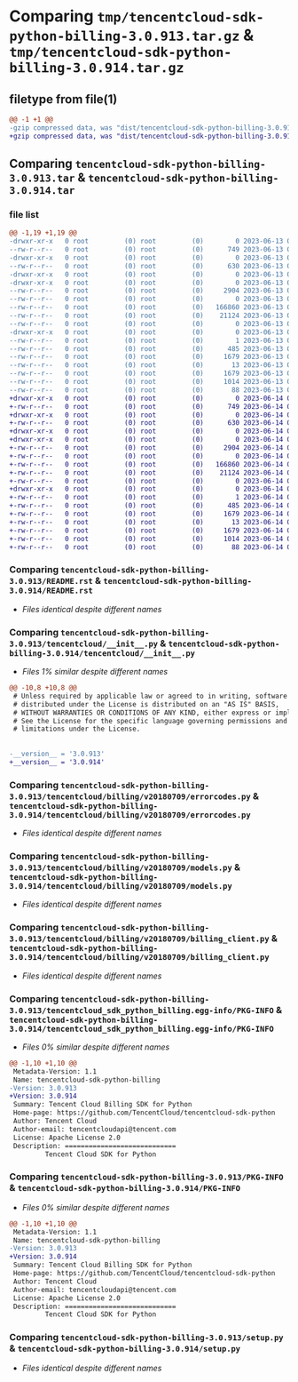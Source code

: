 # Comparing `tmp/tencentcloud-sdk-python-billing-3.0.913.tar.gz` & `tmp/tencentcloud-sdk-python-billing-3.0.914.tar.gz`

## filetype from file(1)

```diff
@@ -1 +1 @@
-gzip compressed data, was "dist/tencentcloud-sdk-python-billing-3.0.913.tar", last modified: Tue Jun 13 02:04:35 2023, max compression
+gzip compressed data, was "dist/tencentcloud-sdk-python-billing-3.0.914.tar", last modified: Wed Jun 14 00:19:14 2023, max compression
```

## Comparing `tencentcloud-sdk-python-billing-3.0.913.tar` & `tencentcloud-sdk-python-billing-3.0.914.tar`

### file list

```diff
@@ -1,19 +1,19 @@
-drwxr-xr-x   0 root         (0) root         (0)        0 2023-06-13 02:04:35.000000 tencentcloud-sdk-python-billing-3.0.913/
--rw-r--r--   0 root         (0) root         (0)      749 2023-06-13 02:04:35.000000 tencentcloud-sdk-python-billing-3.0.913/README.rst
-drwxr-xr-x   0 root         (0) root         (0)        0 2023-06-13 02:04:35.000000 tencentcloud-sdk-python-billing-3.0.913/tencentcloud/
--rw-r--r--   0 root         (0) root         (0)      630 2023-06-13 02:04:35.000000 tencentcloud-sdk-python-billing-3.0.913/tencentcloud/__init__.py
-drwxr-xr-x   0 root         (0) root         (0)        0 2023-06-13 02:04:35.000000 tencentcloud-sdk-python-billing-3.0.913/tencentcloud/billing/
-drwxr-xr-x   0 root         (0) root         (0)        0 2023-06-13 02:04:35.000000 tencentcloud-sdk-python-billing-3.0.913/tencentcloud/billing/v20180709/
--rw-r--r--   0 root         (0) root         (0)     2904 2023-06-13 02:04:35.000000 tencentcloud-sdk-python-billing-3.0.913/tencentcloud/billing/v20180709/errorcodes.py
--rw-r--r--   0 root         (0) root         (0)        0 2023-06-13 02:04:35.000000 tencentcloud-sdk-python-billing-3.0.913/tencentcloud/billing/v20180709/__init__.py
--rw-r--r--   0 root         (0) root         (0)   166860 2023-06-13 02:04:35.000000 tencentcloud-sdk-python-billing-3.0.913/tencentcloud/billing/v20180709/models.py
--rw-r--r--   0 root         (0) root         (0)    21124 2023-06-13 02:04:35.000000 tencentcloud-sdk-python-billing-3.0.913/tencentcloud/billing/v20180709/billing_client.py
--rw-r--r--   0 root         (0) root         (0)        0 2023-06-13 02:04:35.000000 tencentcloud-sdk-python-billing-3.0.913/tencentcloud/billing/__init__.py
-drwxr-xr-x   0 root         (0) root         (0)        0 2023-06-13 02:04:35.000000 tencentcloud-sdk-python-billing-3.0.913/tencentcloud_sdk_python_billing.egg-info/
--rw-r--r--   0 root         (0) root         (0)        1 2023-06-13 02:04:35.000000 tencentcloud-sdk-python-billing-3.0.913/tencentcloud_sdk_python_billing.egg-info/dependency_links.txt
--rw-r--r--   0 root         (0) root         (0)      485 2023-06-13 02:04:35.000000 tencentcloud-sdk-python-billing-3.0.913/tencentcloud_sdk_python_billing.egg-info/SOURCES.txt
--rw-r--r--   0 root         (0) root         (0)     1679 2023-06-13 02:04:35.000000 tencentcloud-sdk-python-billing-3.0.913/tencentcloud_sdk_python_billing.egg-info/PKG-INFO
--rw-r--r--   0 root         (0) root         (0)       13 2023-06-13 02:04:35.000000 tencentcloud-sdk-python-billing-3.0.913/tencentcloud_sdk_python_billing.egg-info/top_level.txt
--rw-r--r--   0 root         (0) root         (0)     1679 2023-06-13 02:04:35.000000 tencentcloud-sdk-python-billing-3.0.913/PKG-INFO
--rw-r--r--   0 root         (0) root         (0)     1014 2023-06-13 02:04:35.000000 tencentcloud-sdk-python-billing-3.0.913/setup.py
--rw-r--r--   0 root         (0) root         (0)       88 2023-06-13 02:04:35.000000 tencentcloud-sdk-python-billing-3.0.913/setup.cfg
+drwxr-xr-x   0 root         (0) root         (0)        0 2023-06-14 00:19:14.000000 tencentcloud-sdk-python-billing-3.0.914/
+-rw-r--r--   0 root         (0) root         (0)      749 2023-06-14 00:19:14.000000 tencentcloud-sdk-python-billing-3.0.914/README.rst
+drwxr-xr-x   0 root         (0) root         (0)        0 2023-06-14 00:19:14.000000 tencentcloud-sdk-python-billing-3.0.914/tencentcloud/
+-rw-r--r--   0 root         (0) root         (0)      630 2023-06-14 00:19:14.000000 tencentcloud-sdk-python-billing-3.0.914/tencentcloud/__init__.py
+drwxr-xr-x   0 root         (0) root         (0)        0 2023-06-14 00:19:14.000000 tencentcloud-sdk-python-billing-3.0.914/tencentcloud/billing/
+drwxr-xr-x   0 root         (0) root         (0)        0 2023-06-14 00:19:14.000000 tencentcloud-sdk-python-billing-3.0.914/tencentcloud/billing/v20180709/
+-rw-r--r--   0 root         (0) root         (0)     2904 2023-06-14 00:19:14.000000 tencentcloud-sdk-python-billing-3.0.914/tencentcloud/billing/v20180709/errorcodes.py
+-rw-r--r--   0 root         (0) root         (0)        0 2023-06-14 00:19:14.000000 tencentcloud-sdk-python-billing-3.0.914/tencentcloud/billing/v20180709/__init__.py
+-rw-r--r--   0 root         (0) root         (0)   166860 2023-06-14 00:19:14.000000 tencentcloud-sdk-python-billing-3.0.914/tencentcloud/billing/v20180709/models.py
+-rw-r--r--   0 root         (0) root         (0)    21124 2023-06-14 00:19:14.000000 tencentcloud-sdk-python-billing-3.0.914/tencentcloud/billing/v20180709/billing_client.py
+-rw-r--r--   0 root         (0) root         (0)        0 2023-06-14 00:19:14.000000 tencentcloud-sdk-python-billing-3.0.914/tencentcloud/billing/__init__.py
+drwxr-xr-x   0 root         (0) root         (0)        0 2023-06-14 00:19:14.000000 tencentcloud-sdk-python-billing-3.0.914/tencentcloud_sdk_python_billing.egg-info/
+-rw-r--r--   0 root         (0) root         (0)        1 2023-06-14 00:19:14.000000 tencentcloud-sdk-python-billing-3.0.914/tencentcloud_sdk_python_billing.egg-info/dependency_links.txt
+-rw-r--r--   0 root         (0) root         (0)      485 2023-06-14 00:19:14.000000 tencentcloud-sdk-python-billing-3.0.914/tencentcloud_sdk_python_billing.egg-info/SOURCES.txt
+-rw-r--r--   0 root         (0) root         (0)     1679 2023-06-14 00:19:14.000000 tencentcloud-sdk-python-billing-3.0.914/tencentcloud_sdk_python_billing.egg-info/PKG-INFO
+-rw-r--r--   0 root         (0) root         (0)       13 2023-06-14 00:19:14.000000 tencentcloud-sdk-python-billing-3.0.914/tencentcloud_sdk_python_billing.egg-info/top_level.txt
+-rw-r--r--   0 root         (0) root         (0)     1679 2023-06-14 00:19:14.000000 tencentcloud-sdk-python-billing-3.0.914/PKG-INFO
+-rw-r--r--   0 root         (0) root         (0)     1014 2023-06-14 00:19:14.000000 tencentcloud-sdk-python-billing-3.0.914/setup.py
+-rw-r--r--   0 root         (0) root         (0)       88 2023-06-14 00:19:14.000000 tencentcloud-sdk-python-billing-3.0.914/setup.cfg
```

### Comparing `tencentcloud-sdk-python-billing-3.0.913/README.rst` & `tencentcloud-sdk-python-billing-3.0.914/README.rst`

 * *Files identical despite different names*

### Comparing `tencentcloud-sdk-python-billing-3.0.913/tencentcloud/__init__.py` & `tencentcloud-sdk-python-billing-3.0.914/tencentcloud/__init__.py`

 * *Files 1% similar despite different names*

```diff
@@ -10,8 +10,8 @@
 # Unless required by applicable law or agreed to in writing, software
 # distributed under the License is distributed on an "AS IS" BASIS,
 # WITHOUT WARRANTIES OR CONDITIONS OF ANY KIND, either express or implied.
 # See the License for the specific language governing permissions and
 # limitations under the License.
 
 
-__version__ = '3.0.913'
+__version__ = '3.0.914'
```

### Comparing `tencentcloud-sdk-python-billing-3.0.913/tencentcloud/billing/v20180709/errorcodes.py` & `tencentcloud-sdk-python-billing-3.0.914/tencentcloud/billing/v20180709/errorcodes.py`

 * *Files identical despite different names*

### Comparing `tencentcloud-sdk-python-billing-3.0.913/tencentcloud/billing/v20180709/models.py` & `tencentcloud-sdk-python-billing-3.0.914/tencentcloud/billing/v20180709/models.py`

 * *Files identical despite different names*

### Comparing `tencentcloud-sdk-python-billing-3.0.913/tencentcloud/billing/v20180709/billing_client.py` & `tencentcloud-sdk-python-billing-3.0.914/tencentcloud/billing/v20180709/billing_client.py`

 * *Files identical despite different names*

### Comparing `tencentcloud-sdk-python-billing-3.0.913/tencentcloud_sdk_python_billing.egg-info/PKG-INFO` & `tencentcloud-sdk-python-billing-3.0.914/tencentcloud_sdk_python_billing.egg-info/PKG-INFO`

 * *Files 0% similar despite different names*

```diff
@@ -1,10 +1,10 @@
 Metadata-Version: 1.1
 Name: tencentcloud-sdk-python-billing
-Version: 3.0.913
+Version: 3.0.914
 Summary: Tencent Cloud Billing SDK for Python
 Home-page: https://github.com/TencentCloud/tencentcloud-sdk-python
 Author: Tencent Cloud
 Author-email: tencentcloudapi@tencent.com
 License: Apache License 2.0
 Description: ============================
         Tencent Cloud SDK for Python
```

### Comparing `tencentcloud-sdk-python-billing-3.0.913/PKG-INFO` & `tencentcloud-sdk-python-billing-3.0.914/PKG-INFO`

 * *Files 0% similar despite different names*

```diff
@@ -1,10 +1,10 @@
 Metadata-Version: 1.1
 Name: tencentcloud-sdk-python-billing
-Version: 3.0.913
+Version: 3.0.914
 Summary: Tencent Cloud Billing SDK for Python
 Home-page: https://github.com/TencentCloud/tencentcloud-sdk-python
 Author: Tencent Cloud
 Author-email: tencentcloudapi@tencent.com
 License: Apache License 2.0
 Description: ============================
         Tencent Cloud SDK for Python
```

### Comparing `tencentcloud-sdk-python-billing-3.0.913/setup.py` & `tencentcloud-sdk-python-billing-3.0.914/setup.py`

 * *Files identical despite different names*

